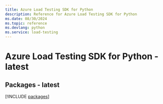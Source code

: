 ```yaml
---
title: Azure Load Testing SDK for Python
description: Reference for Azure Load Testing SDK for Python
ms.date: 08/30/2024
ms.topic: reference
ms.devlang: python
ms.service: load-testing
---
```

# Azure Load Testing SDK for Python - latest

## Packages - latest
[!INCLUDE [packages](load-testing-index.md)]